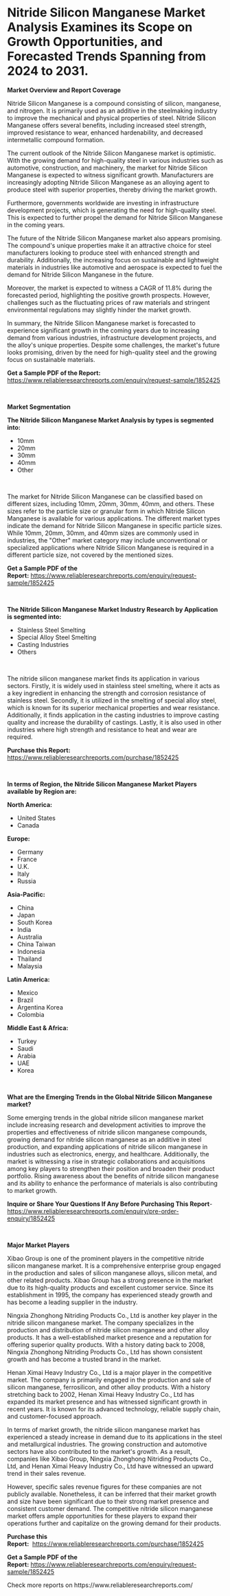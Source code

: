 <p><h1>Nitride Silicon Manganese Market Analysis Examines its Scope on Growth Opportunities, and Forecasted Trends Spanning from 2024 to 2031.</h1></p><p><strong>Market Overview and Report Coverage</strong></p>
<p><p>Nitride Silicon Manganese is a compound consisting of silicon, manganese, and nitrogen. It is primarily used as an additive in the steelmaking industry to improve the mechanical and physical properties of steel. Nitride Silicon Manganese offers several benefits, including increased steel strength, improved resistance to wear, enhanced hardenability, and decreased intermetallic compound formation.</p><p>The current outlook of the Nitride Silicon Manganese market is optimistic. With the growing demand for high-quality steel in various industries such as automotive, construction, and machinery, the market for Nitride Silicon Manganese is expected to witness significant growth. Manufacturers are increasingly adopting Nitride Silicon Manganese as an alloying agent to produce steel with superior properties, thereby driving the market growth.</p><p>Furthermore, governments worldwide are investing in infrastructure development projects, which is generating the need for high-quality steel. This is expected to further propel the demand for Nitride Silicon Manganese in the coming years.</p><p>The future of the Nitride Silicon Manganese market also appears promising. The compound's unique properties make it an attractive choice for steel manufacturers looking to produce steel with enhanced strength and durability. Additionally, the increasing focus on sustainable and lightweight materials in industries like automotive and aerospace is expected to fuel the demand for Nitride Silicon Manganese in the future.</p><p>Moreover, the market is expected to witness a CAGR of 11.8% during the forecasted period, highlighting the positive growth prospects. However, challenges such as the fluctuating prices of raw materials and stringent environmental regulations may slightly hinder the market growth.</p><p>In summary, the Nitride Silicon Manganese market is forecasted to experience significant growth in the coming years due to increasing demand from various industries, infrastructure development projects, and the alloy's unique properties. Despite some challenges, the market's future looks promising, driven by the need for high-quality steel and the growing focus on sustainable materials.</p></p>
<p><strong>Get a Sample PDF of the Report:</strong> <a href="https://www.reliableresearchreports.com/enquiry/request-sample/1852425">https://www.reliableresearchreports.com/enquiry/request-sample/1852425</a></p>
<p>&nbsp;</p>
<p><strong>Market Segmentation</strong></p>
<p><strong>The Nitride Silicon Manganese Market Analysis by types is segmented into:</strong></p>
<p><ul><li>10mm</li><li>20mm</li><li>30mm</li><li>40mm</li><li>Other</li></ul></p>
<p>&nbsp;</p>
<p><p>The market for Nitride Silicon Manganese can be classified based on different sizes, including 10mm, 20mm, 30mm, 40mm, and others. These sizes refer to the particle size or granular form in which Nitride Silicon Manganese is available for various applications. The different market types indicate the demand for Nitride Silicon Manganese in specific particle sizes. While 10mm, 20mm, 30mm, and 40mm sizes are commonly used in industries, the "Other" market category may include unconventional or specialized applications where Nitride Silicon Manganese is required in a different particle size, not covered by the mentioned sizes.</p></p>
<p><strong>Get a Sample PDF of the Report:</strong>&nbsp;<a href="https://www.reliableresearchreports.com/enquiry/request-sample/1852425">https://www.reliableresearchreports.com/enquiry/request-sample/1852425</a></p>
<p>&nbsp;</p>
<p><strong>The Nitride Silicon Manganese Market Industry Research by Application is segmented into:</strong></p>
<p><ul><li>Stainless Steel Smelting</li><li>Special Alloy Steel Smelting</li><li>Casting Industries</li><li>Others</li></ul></p>
<p>&nbsp;</p>
<p><p>The nitride silicon manganese market finds its application in various sectors. Firstly, it is widely used in stainless steel smelting, where it acts as a key ingredient in enhancing the strength and corrosion resistance of stainless steel. Secondly, it is utilized in the smelting of special alloy steel, which is known for its superior mechanical properties and wear resistance. Additionally, it finds application in the casting industries to improve casting quality and increase the durability of castings. Lastly, it is also used in other industries where high strength and resistance to heat and wear are required.</p></p>
<p><strong>Purchase this Report:</strong>&nbsp; <a href="https://www.reliableresearchreports.com/purchase/1852425">https://www.reliableresearchreports.com/purchase/1852425</a></p>
<p>&nbsp;</p>
<p><strong>In terms of Region, the Nitride Silicon Manganese Market Players available by Region are:</strong></p>
<p>
    <p> <strong> North America: </strong>
        <ul>
            <li>United States</li>
            <li>Canada</li>
        </ul>
        </p> 
    <p> <strong> Europe: </strong>
        <ul>
            <li>Germany</li>
            <li>France</li>
            <li>U.K.</li>
            <li>Italy</li>
            <li>Russia</li>
        </ul>
        </p> 
    <p> <strong> Asia-Pacific: </strong>
        <ul>
            <li>China</li>
            <li>Japan</li>
            <li>South Korea</li>
            <li>India</li>
            <li>Australia</li>
            <li>China Taiwan</li>
            <li>Indonesia</li>
            <li>Thailand</li>
            <li>Malaysia</li>
        </ul>
        </p> 
    <p> <strong> Latin America: </strong>
        <ul>
            <li>Mexico</li>
            <li>Brazil</li>
            <li>Argentina Korea</li>
            <li>Colombia</li>
        </ul>
        </p> 
    <p> <strong> Middle East & Africa: </strong>
        <ul>
            <li>Turkey</li>
            <li>Saudi</li>
            <li>Arabia</li>
            <li>UAE</li>
            <li>Korea</li>
        </ul>
    </p>
    </p>
<p>&nbsp;</p>
<p><strong>What are the Emerging Trends in the Global Nitride Silicon Manganese market?</strong></p>
<p><p>Some emerging trends in the global nitride silicon manganese market include increasing research and development activities to improve the properties and effectiveness of nitride silicon manganese compounds, growing demand for nitride silicon manganese as an additive in steel production, and expanding applications of nitride silicon manganese in industries such as electronics, energy, and healthcare. Additionally, the market is witnessing a rise in strategic collaborations and acquisitions among key players to strengthen their position and broaden their product portfolio. Rising awareness about the benefits of nitride silicon manganese and its ability to enhance the performance of materials is also contributing to market growth.</p></p>
<p><strong>Inquire or Share Your Questions If Any Before Purchasing This Report</strong>- <a href="https://www.reliableresearchreports.com/enquiry/pre-order-enquiry/1852425">https://www.reliableresearchreports.com/enquiry/pre-order-enquiry/1852425</a></p>
<p>&nbsp;</p>
<p><strong>Major Market Players</strong></p>
<p><p>Xibao Group is one of the prominent players in the competitive nitride silicon manganese market. It is a comprehensive enterprise group engaged in the production and sales of silicon manganese alloys, silicon metal, and other related products. Xibao Group has a strong presence in the market due to its high-quality products and excellent customer service. Since its establishment in 1995, the company has experienced steady growth and has become a leading supplier in the industry.</p><p>Ningxia Zhonghong Nitriding Products Co., Ltd is another key player in the nitride silicon manganese market. The company specializes in the production and distribution of nitride silicon manganese and other alloy products. It has a well-established market presence and a reputation for offering superior quality products. With a history dating back to 2008, Ningxia Zhonghong Nitriding Products Co., Ltd has shown consistent growth and has become a trusted brand in the market.</p><p>Henan Ximai Heavy Industry Co., Ltd is a major player in the competitive market. The company is primarily engaged in the production and sale of silicon manganese, ferrosilicon, and other alloy products. With a history stretching back to 2002, Henan Ximai Heavy Industry Co., Ltd has expanded its market presence and has witnessed significant growth in recent years. It is known for its advanced technology, reliable supply chain, and customer-focused approach.</p><p>In terms of market growth, the nitride silicon manganese market has experienced a steady increase in demand due to its applications in the steel and metallurgical industries. The growing construction and automotive sectors have also contributed to the market's growth. As a result, companies like Xibao Group, Ningxia Zhonghong Nitriding Products Co., Ltd, and Henan Ximai Heavy Industry Co., Ltd have witnessed an upward trend in their sales revenue.</p><p>However, specific sales revenue figures for these companies are not publicly available. Nonetheless, it can be inferred that their market growth and size have been significant due to their strong market presence and consistent customer demand. The competitive nitride silicon manganese market offers ample opportunities for these players to expand their operations further and capitalize on the growing demand for their products.</p></p>
<p><strong>Purchase this Report:</strong>&nbsp;&nbsp;<a href="https://www.reliableresearchreports.com/purchase/1852425">https://www.reliableresearchreports.com/purchase/1852425</a></p>
<p></p>
<p><strong>Get a Sample PDF of the Report:</strong>&nbsp;<a href="https://www.reliableresearchreports.com/enquiry/request-sample/1852425">https://www.reliableresearchreports.com/enquiry/request-sample/1852425</a></p>
<p>Check more reports on https://www.reliableresearchreports.com/</p>